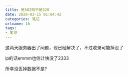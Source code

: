 ```yaml
---
title: 是502啊不是520
date: 2020-03-15 01:04:42
categories: 笔记
urlname: 16
tags:
- 笔记
---
```

<!--markdown-->这两天服务器出了问题，现已经解决了，不过收录可能掉没了
ip的话emmm也估计快没了2333

所幸没丢掉数据不是?